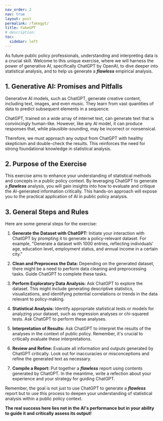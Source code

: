 ```yaml
---
nav_order: 2
nav: true
layout: post
permalink: /fakegpt/
title: FakeGPT
# description:
toc:
  sidebar: left
---
```


As future public policy professionals, understanding and interpreting data is a crucial skill. Welcome to this unique exercise, where we will harness the power of generative AI, specifically ChatGPT by OpenAI, to dive deeper into statistical analysis, and to help us generate a **_flawless_** empirical analysis.

## 1. Generative AI: Promises and Pitfalls

Generative AI models, such as ChatGPT, generate creative content, including text, images, and even music. They learn from vast quantities of data to predict subsequent elements in a sequence.

ChatGPT, trained on a wide array of internet text, can generate text that is convincingly human-like. However, like any AI model, it can produce responses that, while plausible-sounding, may be incorrect or nonsensical.

Therefore, we must approach any output from ChatGPT with healthy skepticism and double-check the results. This reinforces the need for strong foundational knowledge in statistical analysis.

## 2. Purpose of the Exercise

This exercise aims to enhance your understanding of statistical methods and concepts in a public policy context. By leveraging ChatGPT to generate a **_flawless_** analysis, you will gain insights into how to evaluate and critique the AI-generated information critically. This hands-on approach will expose you to the practical application of AI in public policy analysis.

## 3. General Steps and Rules

Here are some general steps for the exercise:

1. **Generate the Dataset with ChatGPT:** Initiate your interaction with ChatGPT by prompting it to generate a policy-relevant dataset. For example, "Generate a dataset with 1000 entries, reflecting individuals' age, education level, employment status, and annual income in a certain city."

2. **Clean and Preprocess the Data:** Depending on the generated dataset, there might be a need to perform data cleaning and preprocessing tasks. Guide ChatGPT to complete these tasks.

3. **Perform Exploratory Data Analysis:** Ask ChatGPT to explore the dataset. This might include generating descriptive statistics, visualizations, and identifying potential correlations or trends in the data relevant to policy-making.

4. **Statistical Analysis:** Identify appropriate statistical tests or models for analyzing your dataset, such as regression analyses or chi-squared tests. Ask ChatGPT to perform these analyses.

5. **Interpretation of Results:** Ask ChatGPT to interpret the results of the analyses in the context of public policy. Remember, it's crucial to critically evaluate these interpretations.

6. **Review and Refine:** Evaluate all information and outputs generated by ChatGPT critically. Look out for inaccuracies or misconceptions and refine the generated text as necessary.

7. **Compile a Report:** Put together a **_flawless_** report using contents generated by ChatGPT. In the meantime, write a refection about your experience and your strategy for guiding ChatGPT.

Remember, the goal is not just to use ChatGPT to generate a **_flawless_** report but to use this process to deepen your understanding of statistical analysis within a public policy context. 

**The real success here lies not in the AI's performance but in your ability to guide it and critically assess its output!**

